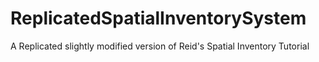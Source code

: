 # ReplicatedSpatialInventorySystem
A Replicated slightly modified version of Reid's Spatial Inventory Tutorial
